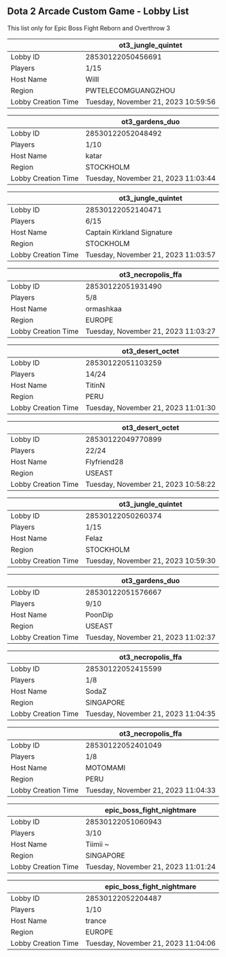## Dota 2 Arcade Custom Game - Lobby List

This list only for Epic Boss Fight Reborn and Overthrow 3

|  | ot3_jungle_quintet |
| ------ | ------ |
| Lobby ID | 28530122050456691 |
| Players | 1/15 |
| Host Name | Willl |
| Region | PWTELECOMGUANGZHOU |
| Lobby Creation Time | Tuesday, November 21, 2023 10:59:56 |


|  | ot3_gardens_duo |
| ------ | ------ |
| Lobby ID | 28530122052048492 |
| Players | 1/10 |
| Host Name | katar |
| Region | STOCKHOLM |
| Lobby Creation Time | Tuesday, November 21, 2023 11:03:44 |


|  | ot3_jungle_quintet |
| ------ | ------ |
| Lobby ID | 28530122052140471 |
| Players | 6/15 |
| Host Name | Captain Kirkland Signature |
| Region | STOCKHOLM |
| Lobby Creation Time | Tuesday, November 21, 2023 11:03:57 |


|  | ot3_necropolis_ffa |
| ------ | ------ |
| Lobby ID | 28530122051931490 |
| Players | 5/8 |
| Host Name | ormashkaa |
| Region | EUROPE |
| Lobby Creation Time | Tuesday, November 21, 2023 11:03:27 |


|  | ot3_desert_octet |
| ------ | ------ |
| Lobby ID | 28530122051103259 |
| Players | 14/24 |
| Host Name | TitinN |
| Region | PERU |
| Lobby Creation Time | Tuesday, November 21, 2023 11:01:30 |


|  | ot3_desert_octet |
| ------ | ------ |
| Lobby ID | 28530122049770899 |
| Players | 22/24 |
| Host Name | Flyfriend28 |
| Region | USEAST |
| Lobby Creation Time | Tuesday, November 21, 2023 10:58:22 |


|  | ot3_jungle_quintet |
| ------ | ------ |
| Lobby ID | 28530122050260374 |
| Players | 1/15 |
| Host Name | Felaz |
| Region | STOCKHOLM |
| Lobby Creation Time | Tuesday, November 21, 2023 10:59:30 |


|  | ot3_gardens_duo |
| ------ | ------ |
| Lobby ID | 28530122051576667 |
| Players | 9/10 |
| Host Name | PoonDip |
| Region | USEAST |
| Lobby Creation Time | Tuesday, November 21, 2023 11:02:37 |


|  | ot3_necropolis_ffa |
| ------ | ------ |
| Lobby ID | 28530122052415599 |
| Players | 1/8 |
| Host Name | SodaZ |
| Region | SINGAPORE |
| Lobby Creation Time | Tuesday, November 21, 2023 11:04:35 |


|  | ot3_necropolis_ffa |
| ------ | ------ |
| Lobby ID | 28530122052401049 |
| Players | 1/8 |
| Host Name | MOTOMAMI |
| Region | PERU |
| Lobby Creation Time | Tuesday, November 21, 2023 11:04:33 |


|  | epic_boss_fight_nightmare |
| ------ | ------ |
| Lobby ID | 28530122051060943 |
| Players | 3/10 |
| Host Name | Tiimii ~ |
| Region | SINGAPORE |
| Lobby Creation Time | Tuesday, November 21, 2023 11:01:24 |


|  | epic_boss_fight_nightmare |
| ------ | ------ |
| Lobby ID | 28530122052204487 |
| Players | 1/10 |
| Host Name | trance |
| Region | EUROPE |
| Lobby Creation Time | Tuesday, November 21, 2023 11:04:06 |


